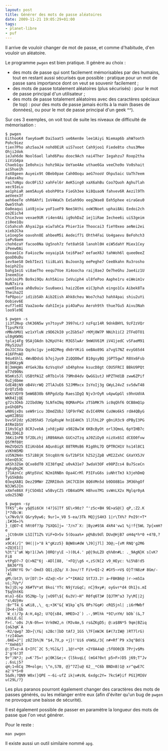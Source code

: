 ```yaml
---
layout: post
title: Générer des mots de passe aléatoires
date: 2009-11-21 19:05:29+01:00
tags:
- planet-libre
- puf
---
```


Il arrive de vouloir changer de mot de passe, et comme d'habitude, d'en vouloir
un aléatoire.

Le programme `pwgen` est bien pratique. Il génère au choix :

  * des mots de passe qui sont facilement mémorisables par des humains, tout en
    restant aussi sécurisés que possible : pratique pour un mot de passe sans
    importance dont on veut se souvenir facilement ;
  * des mots de passe totalement aléatoires (plus sécurisés) : pour le mot de
    passe principal d'un utilisateur ;
  * des mots de passe totalement aléatoires avec des caractères spéciaux (le
    top) : pour des mots de passe jamais écrits à la main (bases de données),
    ou pour le mot de passe principal d'un geek ^^).

Sur ces 3 exemples, on voit tout de suite les niveaux de difficulté de
mémorisation :

~~~
$ pwgen
EithooK4 faey6aeM Dai5aat5 ue0Aen8e lee1Aiyi Niemap6b ahW7ooth Pohc9iez
tien7Pho ahz5aaJ4 nohd0EiR uiS7xoot Cah9joo1 Fiede8to chus3Mee Ohji2dok
ieJah6de Nool6ael lahd6Pau dooc9Ach nai4Ther Iegahzu7 Roop2tha iiViG4pa
Chaeb1qu Ie0ohxis hohz9Aiw UeYae4Ae uthae6Ga veeCho9o Vo0shait aiShue1h
ieX8geen Auyeix9t OBeb0pae Cah0Ooqu aeG7nooV Ohpu5aic UaTh7eem Fakex4hu
vei7oNgu doc0Fi5J xahFel6r AeK5ing0 xaX6ahBu Coo7Quoh Aghu7lah xec9IeLu
ae1phiaR aem5Auy6 ebohP0ta FieGh3ee ki8QuaoN fahvev6R Aezil9Th aeVeex3f
aeh6eeTe ohR6Ahfi IoV4WaCh EeSah9Oo eeg2Wae8 Eeh5phee eiraGeu0 Owe5thah
Oa0eaqui iaV8joiw yoF1ueF9 Nee3Athi ooW3Noet uphai8Ai Eedoi2ch ao2Eich4
Chie3voo vexae9UR ri4en4Ai ig9ohDaZ iej1iRae Iechee6i uiS3geim zi0ee1Qu
Co5ahcoh Ahyai2ga eiw7ahCa Phier3ie Thoocai3 fieY0xeo aeNei2ei xieb2Cha
Le1oep5e oavohn8E ahbeeM5i Aedeif7i Ohth4Fai Uo4gaevu BeFohch3 iePu9aem
choh6zaY facoo0Na Ug5noh7z fet8ahS8 lanohl0H eiW5dahY Miex1Cey iPeew0Ai
Ooxae1Co Fa4ioz9w ooyaip1A tei6Pae7 eefaeX6J tahWoh6l quee0eeZ gooD0uDu
iev9aeS8 Deb7Iez1 tii8LaVi BuJoon3g eePeghe7 Cee8kahn Ru3rosho baiph2Iu
bahg1eiG vi8aeTho eequ7Voe Xi4oocha raij8aeJ Oe7heGhu Jae4iz1U Ineem3ie
koh1oiPh Bo9xi9Qu Ash5Aisu IeVuiph4 ul8fePoo Aaphe1ru eiWeim1v NuN7xira
uwe0Iexa ahBu9aiv Suu0aexi haiz2Eem eiC3phuh eingo1Cu Aibek8Ta Theiha2I
feP8poir id1ib5Ah Aib2Eish Ahk8cheu Woo7cha3 hahX4pai shiu2uYi Oobiev6E
euf7le8I Vaa2ao4w dah1Ieja pi4OaPuu Aeroh9th thue7Gu5 Aivu3Nah loo9le9E
~~~

~~~
$ pwgen -s
ji3f2Nvp chK36N5w yn7toyvP 3997nLrJ nzFqz14R 9dnkBHYL 9zF2zVQr T1psPkYX
nMNvbMU1 wz1xYluN z9D62kI0 ycZGb5a7 rKMj0W7P NNih1iC2 2TFeDTO1 ul0gKW9G
tplaj4Fg 9SAjOAdn b2KpUY4c M3G5lwAr 9mWUV61M iV41jedC vSFaeM91 PRy5zUuT
0oJIC3Va Qqzkc1gv je4Q2Meg dk0rVKiG oeBAo89G a7vgS7NZ evyG65d4 416FPnAO
94u4ShlL 4WvBDdsG b7ojJyo9 ZiQQO0wf B10gsyBQ jGPT5gw7 R8Vx6Fsb BjO6KzpN
Bj3mHgWs 4YGekJBa 6zVsqVxF sD4hphne ksucD8gt COU5FRCI BBkU9PQt oT7d90Ns
NSmKs5Jl USBtPA1Z oRTb1vl6 79Mn84dv QwGG1utJ HPZTHd1B zww6ZPif 9uIj6bme
GdE4BjN9 oB4VcrWQ 2TlAJuE6 52JMMxcx IsYoIj3g GWyL24vZ sv5dwT48 QrQTz5Xb
KnKtVDY9 5mW6B30b 6RPgdzOp Raes1DgQ Njv3rOyR u4pwGpGl s9hnUdVA WKR4IjQE
g72s3Okb J2IbdUWy 5LNfmINq 0QMAnPGx zTSbMK7h ic0qQhf6 OCB8mQ1p pxGhQ8Ps
wN0GjxDs seW9ricu 3DmdZUbJ lQF9rFWZ dvIC4RM4 CuUWo6k5 rdA4QByG wpHI2BSU
bvvSF2dz y6205hA5 7zGpRspW hn1E4HCh 1lJlhL2P g0niR3c9 dPByI3PG AtRm1bSV
I1Hs5Cg3 8CRJvebA jxh8jpAU x9828wlW 6KBcByOt orl3QmoL 6pYIHB7c MALID6LD
36KiInPB 5f2DLzhj iRB9AHah GUCn2Tzq aJ0ZiDy0 nizXx6SI dCEO0fvw Q5fMf08t
HmZVQd25 EIiKnbb4 AQun8igX 88TRMsB6 R1g0hL7D QPTRCH1V hs14l8C1 xVKhN5MD
sU5N2N4n tS7iB8jK 5Vcq8XrN GvT2bF5X hZS2jZpB vMI2ZxhC GXaYX5JV h5enQ53C
aKSh3ZGm QCxe8dT0 XI38fqmZ u0vA31e7 3wdaV3OF e98PZcs4 Bu7SceCn Pgkq0q2K
j71AznCc pNtp5VoC N2m1RNBn Opa4CrMl P3IFuG6s iuNhtTm3 k3jehDmQ TyG5kBdo
03eqXAB1 Dez29MWr ZZRRI0oh 1KC7CD3H 8Q6VMn5d b9DO8B1o 3M36hgOf N3JWSJIn
xXmfe86X FjCSO4bI w5BvyCZS rDB4aOPK H8hvo7M1 svWnLX2x Mglqr0yA udo253ND
~~~

~~~
$ pwgen -sy
TFKS^;4v y$@5i6CH !4?]G]Tf $E\<90z? ^'z5c+BH 9E>aS@(} qP,:Z2.K ]*7db:W:
\x7Nv9/X Q&ry9yw6; 9ur]=_V0 5-ea/3Tk MQ}jS4H3 1|r\TX%? PnI9!+T* ;I#36=)%
}_(@D7~E hRt0f?3p 7$XQG]j= '7/n7`X: |Byz#93A 4kR4'vw1 %j!f{5WL 7p{xmH?e
,jCt0nXH LSI[T1Z% ViF+O>5v 5(Ooaa%+ p@%Bs9dl DUv@HjB7 oH4q*h*0 +4?B,?a#
x9C4(/]" 9H(||>"8 k"gKzz5} B@W8s#dW \J9]j7l] 3O@;~{vM RNQ'g2M6 >ZQ}E1[]
%3t"i^aK Wp!1(Jw% }0RQ!y\E ~)(0L4.' p@|9uLZO q%%0n#L: ._9AgN}K s[vK?Fi8
vtPgD?~7 Q(>NZ"6j -ADl[88, '+FQj\g6 <,zS(N[2 v9_HEyc: %i5%B!d5 _BA36*Y$
]vS8N!YG 9v'-Dmd3 QQ1;@Zq/ X-3ov/!T Fi%+QI~2 #GY5~>V$ O}T!N8z# 8Gm/-'Al
gM\(bt3\ Ur[D7:I+ dZx@:<5r >^*IKAG2 StTJ3.2! a~FBKB6@ )r->m5Ia ui;7Uy*/
9x]jD;>p X6#TV*at 8koi'YTc N9jYz&qC; nC}9xy#; oyGvr*d4 Oh1}s.mI T$q5htKG
m\o}-6Ex 952Np-ly |vO9T\${ 6u3V)~H" R0fq6T3# [QJTM^a3 7y\M[|2j "s\4U}Hv
:Br^T4_G wKi8,,\_ q;+3K"&{ W1kp`q7& 0Ps?Gq#) cRQ5jnl| ;i6rMWbf [D<4~|Gb
`W_c)/7p A:H,4g2; U?Q{sB4, HMED>2`) .-,9Mlhk *9I\nYH/ bDb`(&,7 x8sLE.G[
F>(.'o0s J\N-0h=< Vrk0W2,n (M3vAm,S rs&ZKgD5; @:a$8N*5 9qm|BZiq {o&3qK`A
-R2/qwg? 3D>{\Y&| s2Bc!]bD tAfJ_1GS \7F[mWJK E#(7zIW@ )RT7lrG) !rzI4Gwn
.0AE=J"| z8Z]b%|N "$4,7X,p +j}!'Ui6 o%W$L/3{ n#+Rf`P9 x3q"Bd($ ""Xmh6S?
@:3T=z~A E+IFC`2C 5;YG]&/] ,1@!<*Qt <2Y8A4a@ ;5fOO0{B 7Prjv$Ms 2'g!6!3T
9r")N*J; z=K'75=! p|0K]&e;< {l5kvqL{ (mG4?0xt p5>F>)D5 j69;T^Jv ;.6sLj5?
qH;1<6Cq 7M+olge; \^n,S7B, @}^7Z]u@ 62__*C6b BNDnB)1@ xr^qwE7C a2'V*S<0
5&dk;?QN9 W0x(}QPE ~-6i-ufZ ik|v#s9L 6xdgc2Y= 7kcS#}if PG1}MI6V u(29L/?}
~~~


Les plus paranos pourront également changer des caractères des mots de passes
générés, ou les mélanger entre eux (afin d'éviter qu'un bug de `pwgen` ne
provoque une baisse de sécurité).

Il est également possible de passer en paramètre la longueur des mots de passe
que l'on veut générer.

Pour le reste :

    man pwgen

Il existe aussi un outil similaire nommé `apg`.
